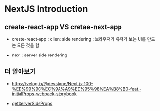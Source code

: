 # NextJS Introduction

## create-react-app VS cretae-next-app

- create-react-app
  : client side rendering
  : 브라우저가 유저가 보는 UI를 만드는 모든 것을 함

- next
  : server side rendering

## 더 알아보기

- https://velog.io/@devstone/Next.js-100-%ED%99%9C%EC%9A%A9%ED%95%98%EA%B8%B0-feat.-initialProps-webpack-storybook

- [getServerSideProps](https://nextjs.org/docs/basic-features/data-fetching/get-server-side-props)
